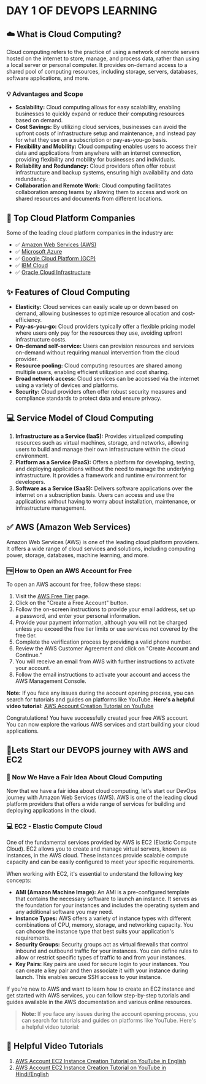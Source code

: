 # DAY 1 OF DEVOPS LEARNING

## :cloud: What is Cloud Computing?

Cloud computing refers to the practice of using a network of remote servers hosted on the internet to store, manage, and process data, rather than using a local server or personal computer. It provides on-demand access to a shared pool of computing resources, including storage, servers, databases, software applications, and more.

### :bulb: Advantages and Scope

- **Scalability:** Cloud computing allows for easy scalability, enabling businesses to quickly expand or reduce their computing resources based on demand.
- **Cost Savings:** By utilizing cloud services, businesses can avoid the upfront costs of infrastructure setup and maintenance, and instead pay for what they use on a subscription or pay-as-you-go basis.
- **Flexibility and Mobility:** Cloud computing enables users to access their data and applications from anywhere with an internet connection, providing flexibility and mobility for businesses and individuals.
- **Reliability and Redundancy:** Cloud providers often offer robust infrastructure and backup systems, ensuring high availability and data redundancy.
- **Collaboration and Remote Work:** Cloud computing facilitates collaboration among teams by allowing them to access and work on shared resources and documents from different locations.

## :rocket: Top Cloud Platform Companies

Some of the leading cloud platform companies in the industry are:

- :white_check_mark: [Amazon Web Services (AWS)](https://aws.amazon.com/)
- :white_check_mark: [Microsoft Azure](https://azure.microsoft.com/)
- :white_check_mark: [Google Cloud Platform (GCP)](https://cloud.google.com/)
- :white_check_mark: [IBM Cloud](https://www.ibm.com/cloud)
- :white_check_mark: [Oracle Cloud Infrastructure](https://www.oracle.com/cloud/)

## :sparkles: Features of Cloud Computing

- **Elasticity:** Cloud services can easily scale up or down based on demand, allowing businesses to optimize resource allocation and cost-efficiency.
- **Pay-as-you-go:** Cloud providers typically offer a flexible pricing model where users only pay for the resources they use, avoiding upfront infrastructure costs.
- **On-demand self-service:** Users can provision resources and services on-demand without requiring manual intervention from the cloud provider.
- **Resource pooling:** Cloud computing resources are shared among multiple users, enabling efficient utilization and cost sharing.
- **Broad network access:** Cloud services can be accessed via the internet using a variety of devices and platforms.
- **Security:** Cloud providers often offer robust security measures and compliance standards to protect data and ensure privacy.

## :computer: Service Model of  Cloud Computing

1. **Infrastructure as a Service (IaaS):** Provides virtualized computing resources such as virtual machines, storage, and networks, allowing users to build and manage their own infrastructure within the cloud environment.
2. **Platform as a Service (PaaS):** Offers a platform for developing, testing, and deploying applications without the need to manage the underlying infrastructure. It provides a framework and runtime environment for developers.
3. **Software as a Service (SaaS):** Delivers software applications over the internet on a subscription basis. Users can access and use the applications without having to worry about installation, maintenance, or infrastructure management.

## :white_check_mark: AWS (Amazon Web Services)

Amazon Web Services (AWS) is one of the leading cloud platform providers. It offers a wide range of cloud services and solutions, including computing power, storage, databases, machine learning, and more.

### :free: How to Open an AWS Account for Free

To open an AWS account for free, follow these steps:

1. Visit the [AWS Free Tier](https://aws.amazon.com/free/) page.
2. Click on the "Create a Free Account" button.
3. Follow the on-screen instructions to provide your email address, set up a password, and enter your personal information.
4. Provide your payment information, although you will not be charged unless you exceed the free tier limits or use services not covered by the free tier.
5. Complete the verification process by providing a valid phone number.
6. Review the AWS Customer Agreement and click on "Create Account and Continue."
7. You will receive an email from AWS with further instructions to activate your account.
8. Follow the email instructions to activate your account and access the AWS Management Console.

**Note:** If you face any issues during the account opening process, you can search for tutorials and guides on platforms like YouTube. **Here's a helpful video tutorial**: [AWS Account Creation Tutorial on YouTube](https://www.youtube.com/watch?v=QDymcZ5xYow&ab_channel=GauravSharma)


Congratulations! You have successfully created your free AWS account. You can now explore the various AWS services and start building your cloud applications.

## :rocket:Lets Start our DEVOPS journey with AWS and EC2

### :loudspeaker: Now We Have a Fair Idea About Cloud Computing

Now that we have a fair idea about cloud computing, let's start our DevOps journey with Amazon Web Services (AWS). AWS is one of the leading cloud platform providers that offers a wide range of services for building and deploying applications in the cloud.

### :computer: EC2 - Elastic Compute Cloud

One of the fundamental services provided by AWS is EC2 (Elastic Compute Cloud). EC2 allows you to create and manage virtual servers, known as instances, in the AWS cloud. These instances provide scalable compute capacity and can be easily configured to meet your specific requirements.

When working with EC2, it's essential to understand the following key concepts:

- **AMI (Amazon Machine Image):** An AMI is a pre-configured template that contains the necessary software to launch an instance. It serves as the foundation for your instances and includes the operating system and any additional software you may need.
- **Instance Types:** AWS offers a variety of instance types with different combinations of CPU, memory, storage, and networking capacity. You can choose the instance type that best suits your application's requirements.
- **Security Groups:** Security groups act as virtual firewalls that control inbound and outbound traffic for your instances. You can define rules to allow or restrict specific types of traffic to and from your instances.
- **Key Pairs:** Key pairs are used for secure login to your instances. You can create a key pair and then associate it with your instance during launch. This enables secure SSH access to your instance.

If you're new to AWS and want to learn how to create an EC2 instance and get started with AWS services, you can follow step-by-step tutorials and guides available in the AWS documentation and various online resources.

> **Note:** If you face any issues during the account opening process, you can search for tutorials and guides on platforms like YouTube. Here's a helpful video tutorial:
## :movie_camera: Helpful Video Tutorials
1. [AWS Account EC2 Instance Creation Tutorial on YouTube in English](https://www.youtube.com/watch?v=0Gz-PUnEUF0)
2. [AWS Account EC2 Instance Creation Tutorial on YouTube in Hindi/English](https://www.youtube.com/watch?v=f-T4xWUZWSk&ab_channel=GauravSharma)
</div>
